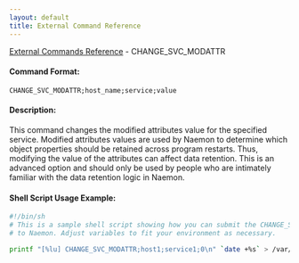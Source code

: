 ```yaml
---
layout: default
title: External Command Reference
---
```


<!--
************************************************
* AUTO GENERATED PAGE - USE ./update SCRIPT
************************************************
-->

<span class="glyphicon glyphicon-arrow-up"></span><a href="index.html"> External Commands Reference</a> - CHANGE_SVC_MODATTR<br>


#### Command Format:

`CHANGE_SVC_MODATTR;host_name;service;value`

#### Description:

This command changes the modified attributes value for the specified service. Modified attributes values are used by Naemon to determine which object properties should be retained across program restarts. Thus, modifying the value of the attributes can affect data retention. This is an advanced option and should only be used by people who are intimately familiar with the data retention logic in Naemon.

#### Shell Script Usage Example:

```sh
#!/bin/sh
# This is a sample shell script showing how you can submit the CHANGE_SVC_MODATTR command
# to Naemon. Adjust variables to fit your environment as necessary.

printf "[%lu] CHANGE_SVC_MODATTR;host1;service1;0\n" `date +%s` > /var/lib/naemon/naemon.cmd
```



